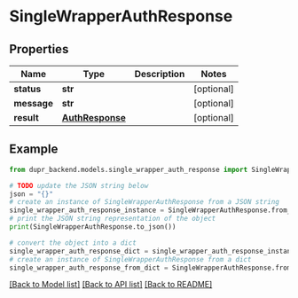 # SingleWrapperAuthResponse


## Properties

Name | Type | Description | Notes
------------ | ------------- | ------------- | -------------
**status** | **str** |  | [optional] 
**message** | **str** |  | [optional] 
**result** | [**AuthResponse**](AuthResponse.md) |  | [optional] 

## Example

```python
from dupr_backend.models.single_wrapper_auth_response import SingleWrapperAuthResponse

# TODO update the JSON string below
json = "{}"
# create an instance of SingleWrapperAuthResponse from a JSON string
single_wrapper_auth_response_instance = SingleWrapperAuthResponse.from_json(json)
# print the JSON string representation of the object
print(SingleWrapperAuthResponse.to_json())

# convert the object into a dict
single_wrapper_auth_response_dict = single_wrapper_auth_response_instance.to_dict()
# create an instance of SingleWrapperAuthResponse from a dict
single_wrapper_auth_response_from_dict = SingleWrapperAuthResponse.from_dict(single_wrapper_auth_response_dict)
```
[[Back to Model list]](../README.md#documentation-for-models) [[Back to API list]](../README.md#documentation-for-api-endpoints) [[Back to README]](../README.md)


